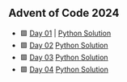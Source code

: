 ## Advent of Code 2024



- 🟩 [Day 01](https://adventofcode.com/2024/day/1) | [Python Solution](https://github.com/imaun/ADOC-2024/blob/master/01/day-01.py)
- 🟩 [Day 02](https://adventofcode.com/2024/day/2) [Python Solution](https://github.com/imaun/ADOC-2024/blob/master/02/day02.py)
- 🟩 [Day 03](https://adventofcode.com/2024/day/2) [Python Solution](https://github.com/imaun/ADOC-2024/blob/master/03/day03.py)
- 🟩 [Day 04](https://adventofcode.com/2024/day/4) [Python Solution](https://github.com/imaun/ADOC-2024/blob/master/04/day04.py)
